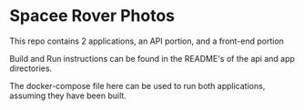 # Spacee Rover Photos
This repo contains 2 applications, an API portion, and a front-end portion

Build and Run instructions can be found in the README's of the api and app directories.

The docker-compose file here can be used to run both applications, assuming they have been built.